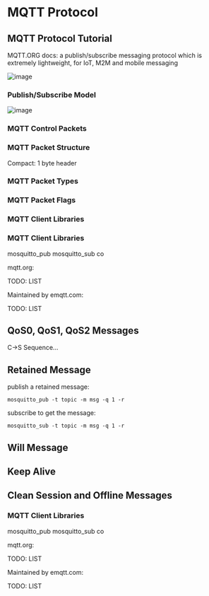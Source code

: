 #  MQTT Protocol 

##  MQTT Protocol Tutorial 

MQTT.ORG docs: a publish/subscribe messaging protocol which is extremely lightweight, for IoT, M2M and mobile messaging 

![image](_static/images/pubsub_concept.png)

###  Publish/Subscribe Model 

![image](_static/images/pubsub_concept.png)

###  MQTT Control Packets 

###  MQTT Packet Structure 

Compact: 1 byte header 

###  MQTT Packet Types 

###  MQTT Packet Flags 

###  MQTT Client Libraries 

###  MQTT Client Libraries 

mosquitto_pub mosquitto_sub co 

mqtt.org: 

TODO: LIST 

Maintained by emqtt.com: 

TODO: LIST 

##  QoS0, QoS1, QoS2 Messages 

C->S Sequence... 

##  Retained Message 

publish a retained message: 
    
    
    mosquitto_pub -t topic -m msg -q 1 -r

subscribe to get the message: 
    
    
    mosquitto_sub -t topic -m msg -q 1 -r

##  Will Message 

##  Keep Alive 

##  Clean Session and Offline Messages 

###  MQTT Client Libraries 

mosquitto_pub mosquitto_sub co 

mqtt.org: 

TODO: LIST 

Maintained by emqtt.com: 

TODO: LIST 
